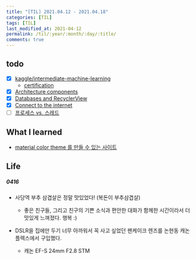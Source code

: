```yaml
---
title: "[TIL] 2021.04.12 - 2021.04.18"
categories: [TIL]
tags: [TIL]
last_modified_at: 2021-04-12
permalink: /til/:year/:month/:day/:title/
comments: true
---
```


## todo

- [x] [kaggle/intermediate-machine-learning](https://www.kaggle.com/learn/intermediate-machine-learning)
  - [certification](https://www.kaggle.com/learn/certification/eunjilee0430/intermediate-machine-learning)
- [x] [Architecture components](https://developer.android.com/courses/pathways/kotlin-fundamentals-six)
- [x] [Databases and RecyclerView](https://developer.android.com/courses/pathways/kotlin-fundamentals-seven)
- [x] [Connect to the internet](https://developer.android.com/courses/pathways/kotlin-fundamentals-eight)
- [ ] [프로세스 vs. 스레드](https://developer.android.com/guide/components/processes-and-threads)

## What I learned

- [material color theme 를 만들 수 있는 사이트](https://material.io/resources/color/#!/?view.left=0&view.right=0)

## Life

##### 0416

- 사당역 부추 삼겹살은 정말 맛있었다! (복돈이 부추삼겹살)

  - 좋은 친구들, 그리고 친구의 기쁜 소식과 편안한 대화가 함께한 시간이라서 더 맛있게 느껴졌다. 행복 :)

- DSLR을 집에만 두기 너무 아까워서 꼭 사고 싶었던 팬케이크 렌즈를 논현동 캐논 플렉스에서 구입했다.
  - 캐논 EF-S 24mm F2.8 STM
